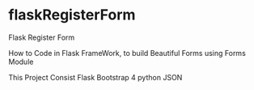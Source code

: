 # flaskRegisterForm
Flask Register Form 

How to Code in Flask FrameWork, to build Beautiful Forms using Forms Module

This Project Consist 
Flask
Bootstrap 4
python
JSON
